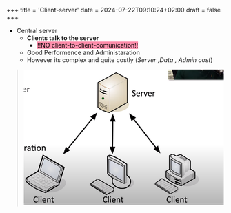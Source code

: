 +++
title = 'Client-server'
date = 2024-07-22T09:10:24+02:00
draft = false
+++

- Central server 
	- **Clients talk to the server**
		- <mark style="background: #FF5582A6;">!!NO client-to-client-comunication!!</mark>
	- Good Performence and Administaration
	- However its complex and quite costly
	 (*Server ,Data , Admin cost*)
>![ClientServer_Visual.png](/static/ClientServer_Visual.png)
